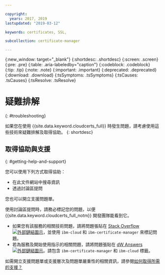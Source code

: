 ```yaml
---

copyright:
  years: 2017, 2019
lastupdated: "2019-03-12"

keywords: certificates, SSL, 

subcollection: certificate-manager

---
```


{:new_window: target="_blank"}
{:shortdesc: .shortdesc}
{:screen: .screen}
{:pre: .pre}
{:table: .aria-labeledby="caption"}
{:codeblock: .codeblock}
{:tip: .tip}
{:note: .note}
{:important: .important}
{:deprecated: .deprecated}
{:download: .download}
{:tsSymptoms: .tsSymptoms}
{:tsCauses: .tsCauses}
{:tsResolve: .tsResolve}

# 疑難排解
{: #troubleshooting}

如果您在使用 {{site.data.keyword.cloudcerts_full}} 時發生問題，請考慮使用這些技術來疑難排解及取得協助。
{: shortdesc}

## 取得協助與支援
{: #getting-help-and-support}



您可以使用下列方式取得協助：

- 在此文件網站中搜尋資訊
- 透過討論區提問

您也可以開立支援問題單。

使用討論區提問時，請務必標記您的問題，以便 {{site.data.keyword.cloudcerts_full_notm}} 開發團隊能看到它。

- 如果您有該服務的相關技術問題，請將問題張貼在 [Stack Overflow ![外部鏈結圖示](../../icons/launch-glyph.svg "外部鏈結圖示")](http://stackoverflow.com/search?q=ibm-certificate-manager+ibm-cloud)，並使用 `ibm-cloud` 和 `ibm-certificate-manager` 來標記問題。  
- 若為服務及開始使用指示的相關問題，請將問題張貼在 [dW Answers ![外部鏈結圖示](../../icons/launch-glyph.svg "外部鏈結圖示")](https://developer.ibm.com/answers/search.html?f=&type=question&q=ibm-certificate-manager&q=ibm-cloud)。請包含 `ibm-certificate-manager` 和 `ibm-cloud` 標籤。

如需開立支援問題單或支援層次及問題單嚴重性的相關資訊，請參閱[如何取得所需的支援？](/docs/get-support?topic=get-support-getting-customer-support#getting-customer-support)
